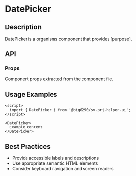 # DatePicker

## Description

DatePicker is a organisms component that provides [purpose].

## API

### Props

Component props extracted from the component file.

## Usage Examples

```svelte
<script>
  import { DatePicker } from '@big0290/sv-prj-helper-ui';
</script>

<DatePicker>
  Example content
</DatePicker>
```

## Best Practices

- Provide accessible labels and descriptions
- Use appropriate semantic HTML elements
- Consider keyboard navigation and screen readers
